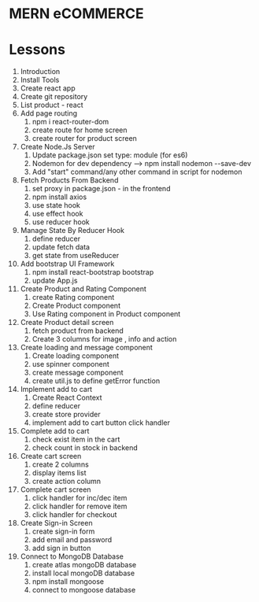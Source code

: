 # MERN eCOMMERCE

# Lessons

1. Introduction
2. Install Tools
3. Create react app
4. Create git repository
5. List product - react
6. Add page routing
   1. npm i react-router-dom
   2. create route for home screen
   3. create router for product screen
7. Create Node.Js Server
   1. Update package.json set type: module (for es6)
   2. Nodemon for dev dependency --> npm install nodemon --save-dev
   3. Add "start" command/any other command in script for nodemon
8. Fetch Products From Backend
   1. set proxy in package.json - in the frontend
   2. npm install axios
   3. use state hook
   4. use effect hook
   5. use reducer hook
9. Manage State By Reducer Hook
   1. define reducer
   2. update fetch data
   3. get state from useReducer
10. Add bootstrap UI Framework
    1. npm install react-bootstrap bootstrap
    2. update App.js
11. Create Product and Rating Component
    1. create Rating component
    2. Create Product component
    3. Use Rating component in Product component
12. Create Product detail screen
    1. fetch product from backend
    2. Create 3 columns for image , info and action
13. Create loading and message component
    1. Create loading component
    2. use spinner component
    3. create message component
    4. create util.js to define getError function
14. Implement add to cart
    1. Create React Context
    2. define reducer
    3. create store provider
    4. implement add to cart button click handler
15. Complete add to cart
    1. check exist item in the cart
    2. check count in stock in backend
16. Create cart screen
    1. create 2 columns
    2. display items list
    3. create action column
17. Complete cart screen
    1. click handler for inc/dec item
    2. click handler for remove item
    3. click handler for checkout
18. Create Sign-in Screen
    1. create sign-in form
    2. add email and password
    3. add sign in button
19. Connect to MongoDB Database
    1. create atlas mongoDB database
    2. install local mongoDB database
    3. npm install mongoose
    4. connect to mongoose database
